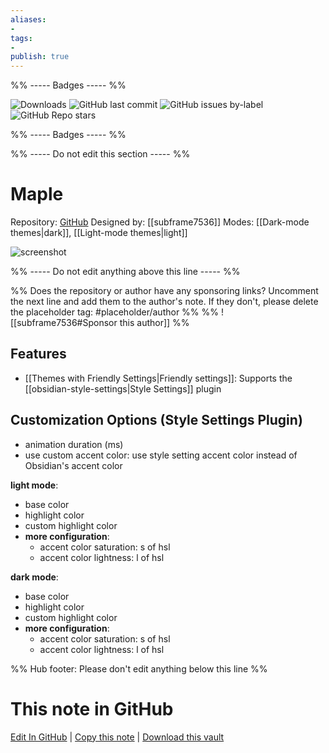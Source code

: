 ```yaml
---
aliases:
- 
tags: 
- 
publish: true
---
```


%% ----- Badges ----- %%

![Downloads](https://img.shields.io/badge/downloads-25418-573E7A?style=for-the-badge&logo=)
![GitHub last commit](https://img.shields.io/github/last-commit/subframe7536/obsidian-theme-maple?color=573E7A&label=last%20update&logo=github&style=for-the-badge)
![GitHub issues by-label](https://img.shields.io/github/issues/subframe7536/obsidian-theme-maple/help%20wanted?color=573E7A&logo=github&style=for-the-badge) 
![GitHub Repo stars](https://img.shields.io/github/stars/subframe7536/obsidian-theme-maple?color=573E7A&logo=github&style=for-the-badge)

%% ----- Badges ----- %%

%% ----- Do not edit this section ----- %%

# Maple

Repository: [GitHub](https://github.com/subframe7536/obsidian-theme-maple)
Designed by: [[subframe7536]]
Modes: [[Dark-mode themes|dark]], [[Light-mode themes|light]]



![screenshot](https://github.com/subframe7536/obsidian-theme-maple/raw/HEAD/img/screenshot.png)

%% ----- Do not edit anything above this line ----- %% 

%% Does the repository or author have any sponsoring links? Uncomment the next line and add them to the author's note. If they don't, please delete the placeholder tag: #placeholder/author %%
%% ![[subframe7536#Sponsor this author]] %%


## Features

- [[Themes with Friendly Settings|Friendly settings]]: Supports the [[obsidian-style-settings|Style Settings]] plugin

## Customization Options (Style Settings Plugin) 
- animation duration (ms)
- use custom accent color: use style setting accent color instead of Obsidian's accent color

**light mode**: 
- base color
- highlight color
- custom highlight color
- **more configuration**: 
    - accent color saturation: s of hsl
    - accent color lightness: l of hsl

**dark mode**: 
- base color
- highlight color
- custom highlight color
- **more configuration**: 
    - accent color saturation: s of hsl
    - accent color lightness: l of hsl


%% Hub footer: Please don't edit anything below this line %%

# This note in GitHub

<span class="git-footer">[Edit In GitHub](https://github.dev/obsidian-community/obsidian-hub/blob/main/02%20-%20Community%20Expansions/02.05%20All%20Community%20Expansions/Themes/Maple.md "git-hub-edit-note") | [Copy this note](https://raw.githubusercontent.com/obsidian-community/obsidian-hub/main/02%20-%20Community%20Expansions/02.05%20All%20Community%20Expansions/Themes/Maple.md "git-hub-copy-note") | [Download this vault](https://github.com/obsidian-community/obsidian-hub/archive/refs/heads/main.zip "git-hub-download-vault") </span>
